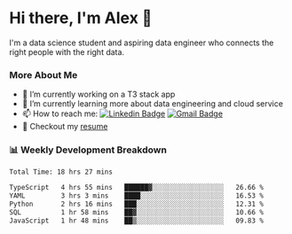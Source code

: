 # Hi there, I'm Alex  👋

I'm a data science student and aspiring data engineer who connects the right people with the right data. 

### More About Me

- 🔭 I’m currently working on a T3 stack app
- 🌱 I’m currently learning more about data engineering and cloud service
- 📫 How to reach me: [![Linkedin Badge](https://img.shields.io/badge/Alex%20Chen-blue?style=flat&logo=linkedin&labelColor=blue&link=https://www.linkedin.com/in/alex-chen-112523chen)](https://www.linkedin.com/in/alex-chen-112523chen/) [![Gmail Badge](https://img.shields.io/badge/-Alex%20Chen-c14438?style=flat&logo=Gmail&logoColor=white&link=mailto:itsalexchen@gmail.com)](mailto:itsalexchen@gmail.com)
- 📝 Checkout my [resume](https://112523chen.vercel.app/AlexChenResume.pdf)


### 📊 Weekly Development Breakdown
<!--START_SECTION:waka-->

```txt
Total Time: 18 hrs 27 mins

TypeScript   4 hrs 55 mins   ██████▓░░░░░░░░░░░░░░░░░░   26.66 %
YAML         3 hrs 3 mins    ████░░░░░░░░░░░░░░░░░░░░░   16.53 %
Python       2 hrs 16 mins   ███░░░░░░░░░░░░░░░░░░░░░░   12.31 %
SQL          1 hr 58 mins    ██▓░░░░░░░░░░░░░░░░░░░░░░   10.66 %
JavaScript   1 hr 48 mins    ██▒░░░░░░░░░░░░░░░░░░░░░░   09.83 %
```

<!--END_SECTION:waka-->
